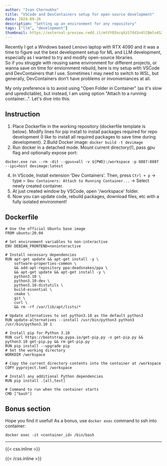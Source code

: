 ```yaml
---
author: "Ivan Chernukha"
title: "VSCode and DevContainers setup for open-source development"
date: 2024-09-26
description: "Setting up an environment for any repository"
tags: ["llm", "development"]
thumbnail: https://external-preview.redd.it/mtVY03ncqXzS7dd1n4lCBmln4S2fUcinItKmZsjYevw.jpg?auto=webp&s=6be641ef3ec9b69c7d56bd16309c9f442efcd870
---
```


Recently I got a Windows based Lenovo laptop with RTX 4090 and it was a time to figure out the best development setup for ML and LLM development, especially as I wanted to try and modify open-source libraries.   
So if you struggle with reusing same environment for different projects, or wanna save on time for enviornment rebuild, here is my setup with VSCode and DevContainers that I use. Sometimes I may need to switch to WSL, but generally, DevContainers don't have problems or invonveniances at all.

My only preference is to avoid using "Open Folder in Container" (as it's slow and upredictable), but instead, I am using option "Attach to a running container...". Let's dive into this.

## Instruction

1. Place Dockerfile in the working repository (dockerfile template is below). Modify lines for pip install to install packages required for repo development (I like to install all required packages to save time during development).
2.Build Docker image: `docker build -t devimage`  
3. Run docker in a detached mode. Mount current directory(!), pass gpu flag and optionally expose port: 
 ```
 docker.exe run --rm -dit --gpus=all -v ${PWD}:/workspace -p 8887:8887 --ipc=host devimage:latest
 ```  
4. In VScode, Install extension 'Dev Containers'. Then, press `Ctrl + p` -> type `> Dev Containers: Attach to Running Container...` -> Select newly created container.   
5. At just created window by VSCode, open '/workspace' folder.  
6. Now you can update code, rebuild packages, download files, etc with a fully isolated environment!
    

## Dockerfile
```lang-sh
# Use the official Ubuntu base image
FROM ubuntu:20.04

# Set environment variables to non-interactive
ENV DEBIAN_FRONTEND=noninteractive

# Install necessary dependencies
RUN apt-get update && apt-get install -y \
    software-properties-common \
    && add-apt-repository ppa:deadsnakes/ppa \
    && apt-get update && apt-get install -y \
    python3.10 \
    python3.10-dev \
    python3.10-distutils \
    build-essential \
    cmake \
    git \
    curl \
    && rm -rf /var/lib/apt/lists/*

# Update alternatives to set python3.10 as the default python3
RUN update-alternatives --install /usr/bin/python3 python3 /usr/bin/python3.10 1

# Install pip for Python 3.10
RUN curl https://bootstrap.pypa.io/get-pip.py -o get-pip.py && python3.10 get-pip.py && rm get-pip.py
RUN pip install --upgrade pip
# Set the working directory
WORKDIR /workspace

# Copy the current directory contents into the container at /workspace
COPY pyproject.toml /workspace

# Install any additional Python dependencies
RUN pip install .[all,test]

# Command to run when the container starts
CMD ["bash"]
```

## Bonus section

Hope you find it useful! As a bonus, use `docker exec` command to ssh into container:  
```
docker exec -it <container_id> /bin/bash
```

---


{{< css.inline >}}

<style>
.emojify {
	font-family: Apple Color Emoji, Segoe UI Emoji, NotoColorEmoji, Segoe UI Symbol, Android Emoji, EmojiSymbols;
	font-size: 2rem;
	vertical-align: middle;
}
@media screen and (max-width:650px) {
  .nowrap {
    display: block;
    margin: 25px 0;
  }
}
</style>

{{< /css.inline >}}
